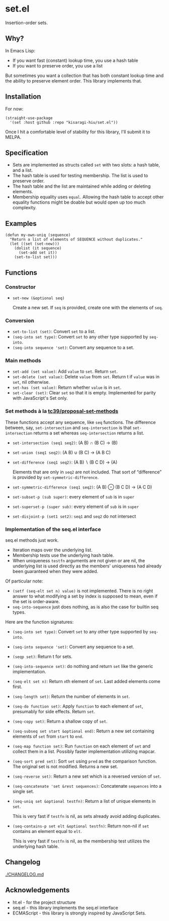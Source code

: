 # set.el

Insertion-order sets.

## Why?

In Emacs Lisp:

- If you want fast (constant) lookup time, you use a hash table
- If you want to preserve order, you use a list

But sometimes you want a collection that has both constant lookup time and the ability to preserve element order. This library implements that.

## Installation

For now:

```elisp
(straight-use-package
  '(set :host github :repo "kisaragi-hiu/set.el"))
```

Once I hit a comfortable level of stability for this library, I'll submit it to MELPA.

## Specification

- Sets are implemented as structs called `set` with two slots: a hash table, and a list.
- The hash table is used for testing membership. The list is used to preserve order.
- The hash table and the list are maintained while adding or deleting elements.
- Membership equality uses `equal`. Allowing the hash table to accept other equality functions might be doable but would open up too much complexity.

## Examples

```elisp
(defun my-own-uniq (sequence)
  "Return a list of elements of SEQUENCE without duplicates."
  (let ((set (set-new)))
    (dolist (it sequence)
      (set-add set it))
    (set-to-list set)))
```

## Functions

### Constructor

- `set-new (&optional seq)`

  Create a new set. If `seq` is provided, create one with the elements of `seq`.

### Conversion

- `set-to-list (set)`: Convert `set` to a list.
- `(seq-into set type)`: Convert `set` to any other type supported by `seq-into`.
- `(seq-into sequence 'set)`: Convert any sequence to a set.

### Main methods

- `set-add (set value)`: Add `value` to `set`. Return `set`.
- `set-delete (set value)`: Delete `value` from `set`. Return t if `value` was in `set`, nil otherwise.
- `set-has (set value)`: Return whether `value` is in `set`.
- `set-clear (set)`: Clear `set` so that it is empty. Implemented for parity with JavaScript's Set only.

### Set methods à la [tc39/proposal-set-methods](https://github.com/tc39/proposal-set-methods)

These functions accept any sequence, like `seq` functions. The difference between, say, `set-intersection` and `seq-intersection` is that `set-intersection` returns a set whereas `seq-intersection` returns a list.

- `set-intersection (seq1 seq2)`: (A B) ∩ (B C) → (B)
- `set-union (seq1 seq2)`: (A B) ∪ (B C) → (A B C)
- `set-difference (seq1 seq2)`: (A B) ∖ (B C D) → (A)

  Elements that are only in `seq2` are not included. That sort of “difference” is provided by `set-symmetric-difference`.

- `set-symmetric-difference (seq1 seq2)`: (A B) ⊖ (B C D) → (A C D)
- `set-subset-p (sub super)`: every element of `sub` is in `super`
- `set-superset-p (super sub)`: every element of `sub` is in `super`
- `set-disjoint-p (set1 set2)`: `seq1` and `seq2` do not intersect

### Implementation of the seq.el interface

seq.el methods just work.

- Iteration maps over the underlying list.
- Membership tests use the underlying hash table.
- When uniqueness `testfn` arguments are not given or are nil, the underlying list is used directly as the members' uniqueness had already been guaranteed when they were added.

Of particular note:

- `(setf (seq-elt set n) value)` is not implemented. There is no right answer to what modifying a set by index is supposed to mean, even if the set is order-aware.
- `seq-into-sequence` just does nothing, as is also the case for builtin seq types.

Here are the function signatures:

- `(seq-into set type)`: Convert `set` to any other type supported by `seq-into`.
- `(seq-into sequence 'set)`: Convert any sequence to a set.
- `(seqp set)`: Return t for sets.
- `(seq-into-sequence set)`: do nothing and return `set` like the generic implementation.
- `(seq-elt set n)`: Return `n`th element of `set`. Last added elements come first.
- `(seq-length set)`: Return the number of elements in `set`.
- `(seq-do function set)`: Apply `function` to each element of `set`, presumably for side effects. Return `set`.
- `(seq-copy set)`: Return a shallow copy of `set`.
- `(seq-subseq set start &optional end)`: Return a new set containing elements of `set` from `start` to `end`.
- `(seq-map function set)`: Run `function` on each element of `set` and collect them in a list. Possibly faster implementation utilizing mapcar.
- `(seq-sort pred set)`: Sort `set` using `pred` as the comparison function. The original set is not modified. Returns a new set.
- `(seq-reverse set)`: Return a new set which is a reversed version of `set`.
- `(seq-concatenate 'set &rest sequences)`: Concatenate `sequences` into a single set.
- `(seq-uniq set &optional testfn)`: Return a list of unique elements in `set`.

  This is very fast if `testfn` is nil, as sets already avoid adding duplicates.

- `(seq-contains-p set elt &optional testfn)`: Return non-nil if `set` contains an element equal to `elt`.

  This is very fast if `testfn` is nil, as the membership test utilizes the underlying hash table.

## Changelog

[./CHANGELOG.md](./CHANGELOG.md)

## Acknowledgements

- ht.el - for the project structure
- seq.el - this library implements the seq.el interface
- ECMAScript - this library is strongly inspired by JavaScript Sets.
